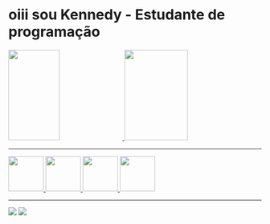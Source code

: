 <h1> oiii sou Kennedy - Estudante de programação</h1>

<div>
<a href="https://github.com/kennedysevilha">
  <img width="45%" height="180em" src="https://github-readme-stats.vercel.app/api?username=kennedysevilha&show_icons=true&theme=tokyonight&include_all_commits=true&count_private=true"/>
<img width="50%" height="180em" src="https://github-readme-stats.vercel.app/api/top-langs/?username=kennedysevilha&layout=compact&langs_count=7&theme=tokyonight"/>
</div>
<hr>
  <div> 
   <img width="70px" src="https://cdn.jsdelivr.net/gh/devicons/devicon/icons/html5/html5-plain.svg" />
   <img width="70px" src="https://cdn.jsdelivr.net/gh/devicons/devicon/icons/css3/css3-plain.svg" />
   <img width="70px" src="https://cdn.jsdelivr.net/gh/devicons/devicon/icons/javascript/javascript-original.svg" />
   <img width="70px" src="https://cdn.jsdelivr.net/gh/devicons/devicon/icons/python/python-original.svg" />
  </div>
  <hr>
   <div>
      <a href="https://www.linkedin.com/in/kennedy-sevilha-a6111824b/" target="_blank"><img src="https://img.shields.io/badge/-LinkedIn-%230077B5?style=for-the-badge&logo=linkedin&logoColor=white" target="_blank"></a>
     <a href = "mailto:kennedysevilha@gmail.com"><img src="https://img.shields.io/badge/-Gmail-%23333?style=for-the-badge&logo=gmail&logoColor=white" target="_blank"></a>
  
   </div>
